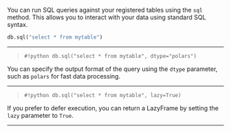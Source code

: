 You can run SQL queries against your registered tables using the `sql` method. This allows you to interact with your data using standard SQL syntax.

```python 
db.sql("select * from mytable")
```

---

> `#!python db.sql("select * from mytable", dtype="polars")`

You can specify the output format of the query using the `dtype` parameter, such as `polars` for fast data processing.

---

> `#!python db.sql("select * from mytable", lazy=True)`

If you prefer to defer execution, you can return a LazyFrame by setting the `lazy` parameter to `True`.

---
